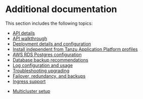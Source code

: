 # Additional documentation

This section includes the following topics:

- [API details](api.md)
- [API walkthrough](api-walkthrough.md)
- [Deployment details and configuration](deployment-details.md)
- [Install independent from Tanzu Application Platform profiles](install-scst-store.md)
- [AWS RDS Postgres configuration](use-aws-rds.md)
- [Database backup recommendations](backups.md)
- [Log configuration and usage](logs.md)
- [Troubleshooting upgrading](upgrading.md)
- [Failover, redundancy, and backups](failover.md)
- [Ingress support](ingress.hbs.md)
<!-- - [Setting up custom TLS configuration](tls-configuration.hbs.md) -->
- [Multicluster setup](multicluster-setup.hbs.md)
